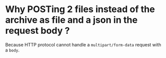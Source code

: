 # Why POSTing 2 files instead of the archive as file and a json in the request body ?

Because HTTP protocol cannot handle a `multipart/form-data` request with a `body`.